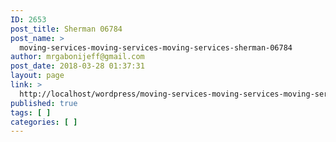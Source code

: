 ```yaml
---
ID: 2653
post_title: Sherman 06784
post_name: >
  moving-services-moving-services-moving-services-sherman-06784
author: mrgabonijeff@gmail.com
post_date: 2018-03-28 01:37:31
layout: page
link: >
  http://localhost/wordpress/moving-services-moving-services-moving-services-sherman-06784/
published: true
tags: [ ]
categories: [ ]
---
```

